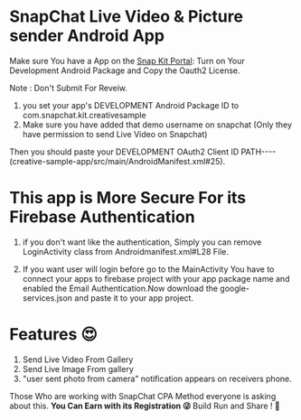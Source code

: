 # SnapChat Live Video & Picture sender Android App
Make sure You have a App on the <a href="https://kit.snapchat.com/portal">Snap Kit Portal</a>:
Turn on Your Development Android Package and Copy the Oauth2 License.

Note : Don't Submit For Reveiw.

 1. you set your app's DEVELOPMENT Android Package ID to com.snapchat.kit.creativesample
 2. Make sure you have added that demo username on snapchat (Only they have permission to send Live Video on Snapchat)

Then you should paste your DEVELOPMENT OAuth2 Client ID
PATH----(creative-sample-app/src/main/AndroidManifest.xml#25).

# This app is More Secure For its Firebase Authentication

   1. if you don't want like the authentication,
Simply you can remove LoginActivity class from Androidmanifest.xml#L28 File.

   2. If you want user will login before go to the MainActivity 
You have to connect your apps to firebase project with your app package name and enabled the Email Authentication.Now download the google-services.json  and paste it to your app project.


# Features 😍
   1. Send Live Video From Gallery
   2. Send Live Image From gallery
   3. "user sent photo from camera" notification appears on receivers phone.
   
Those Who are working with SnapChat CPA Method everyone is asking about this.
<b> You Can Earn with its Registration 😜 </b>
Build Run and Share ! :ship:
